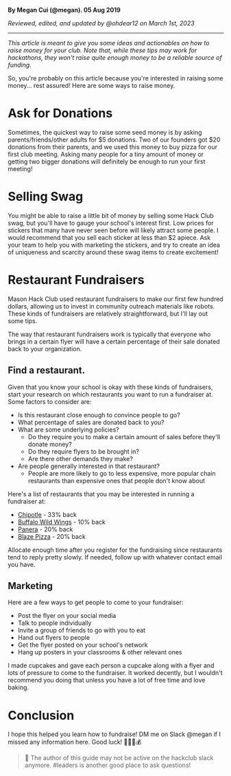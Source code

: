 __By Megan Cui (@megan). 05 Aug 2019__

_Reviewed, edited, and updated by @ohdear12 on March 1st, 2023_

---

_This article is meant to give you some ideas and actionables on how to raise money for your club. Note that, while these tips may work for hackathons, they won't raise quite enough money to be a reliable source of funding._

So, you're probably on this article because you're interested in raising some money... rest assured! Here are some ways to raise money.

# Ask for Donations

Sometimes, the quickest way to raise some seed money is by asking parents/friends/other adults for $5 donations. Two of our founders got $20 donations from their parents, and we used this money to buy pizza for our first club meeting. Asking many people for a tiny amount of money or getting two bigger donations will definitely be enough to run your first meeting!

# Selling Swag

You might be able to raise a little bit of money by selling some Hack Club swag, but you'll have to gauge your school's interest first. Low prices for stickers that many have never seen before will likely attract some people. I would recommend that you sell each sticker at less than $2 apiece. Ask your team to help you with marketing the stickers, and try to create an idea of uniqueness and scarcity around these swag items to create excitement!

# Restaurant Fundraisers

Mason Hack Club used restaurant fundraisers to make our first few hundred dollars, allowing us to invest in community outreach materials like robots. These kinds of fundraisers are relatively straightforward, but I'll lay out some tips.

The way that restaurant fundraisers work is typically that everyone who brings in a certain flyer will have a certain percentage of their sale donated back to your organization.

## Find a restaurant.

Given that you know your school is okay with these kinds of fundraisers, start your research on which restaurants you want to run a fundraiser at. Some factors to consider are:

- Is this restaurant close enough to convince people to go?
- What percentage of sales are donated back to you?
- What are some underlying policies?
  - Do they require you to make a certain amount of sales before they'll donate money?
  - Do they require flyers to be brought in?
  - Are there other demands they make?
- Are people generally interested in that restaurant?
  - People are more likely to go to less expensive, more popular chain restaurants than expensive ones that people don't know about

Here's a list of restaurants that you may be interested in running a fundraiser at:

- [Chipotle](https://community.chipotle.com/fundraisers) - 33% back
- [Buffalo Wild Wings](https://ewrf.buffalowildwings.com/) - 10% back
- [Panera](http://fundraising.panerabread.com/) - 20% back
- [Blaze Pizza](https://blazepizza.com/fundraising/) - 20% back

Allocate enough time after you register for the fundraising since restaurants tend to reply pretty slowly. If needed, follow up with whatever contact email you have.

## Marketing

Here are a few ways to get people to come to your fundraiser:

- Post the flyer on your social media
- Talk to people individually
- Invite a group of friends to go with you to eat
- Hand out flyers to people
- Get the flyer posted on your school's network
- Hang up posters in your classrooms & other relevant ones

I made cupcakes and gave each person a cupcake along with a flyer and lots of pressure to come to the fundraiser. It worked decently, but I wouldn't recommend you doing that unless you have a lot of free time and love baking.

# Conclusion

I hope this helped you learn how to fundraise! DM me on Slack @megan if I missed any information here. Good luck! 💸💵🤑💰

> 📵 The author of this guide may not be active on the hackclub slack anymore. #leaders is another good place to ask questions!
